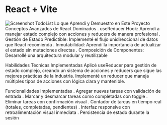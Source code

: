 # React + Vite

![Screenshot TodoList](TodoList\react-todo-list\src\assets\image.png)
Lo que Aprendí y Demuestro en Este Proyecto
Conceptos Avanzados de React Dominados
. useReducer Hook: Aprendí a manejar estado complejo con acciones y reducers de manera profesional
. Gestión de Estado Predictible: Implementé el flujo unidireccional de datos que React recomienda
. Inmutabilidad: Aprendí la importancia de actualizar el estado sin mutaciones directas
. Composición de Componentes: Desarrollé una arquitectura modular y reutilizable

Habilidades Técnicas Implementadas
Aplicé useReducer para gestión de estado complejo, creando un sistema de acciones y reducers que sigue las mejores prácticas de la industria. Implementé un reducer que maneja múltiples tipos de acciones con lógica clara y mantenible.

Funcionalidades Implementadas
. Agregar nuevas tareas con validación de entrada
. Marcar y desmarcar tareas como completadas con toggle
. Eliminar tareas con confirmación visual
. Contador de tareas en tiempo real (totales, completadas, pendientes)
. Interfaz responsive con retroalimentación visual inmediata
. Persistencia de estado durante la sesión